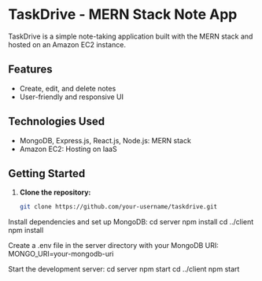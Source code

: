 # TaskDrive - MERN Stack Note App

TaskDrive is a simple note-taking application built with the MERN stack and hosted on an Amazon EC2 instance.

## Features
- Create, edit, and delete notes
- User-friendly and responsive UI

## Technologies Used
- MongoDB, Express.js, React.js, Node.js: MERN stack
- Amazon EC2: Hosting on IaaS

## Getting Started
1. **Clone the repository:**
   ```bash
   git clone https://github.com/your-username/taskdrive.git

Install dependencies and set up MongoDB:
  cd server
  npm install
  cd ../client
  npm install

Create a .env file in the server directory with your MongoDB URI:
  MONGO_URI=your-mongodb-uri
  
Start the development server:
  cd server
  npm start
  cd ../client
  npm start
